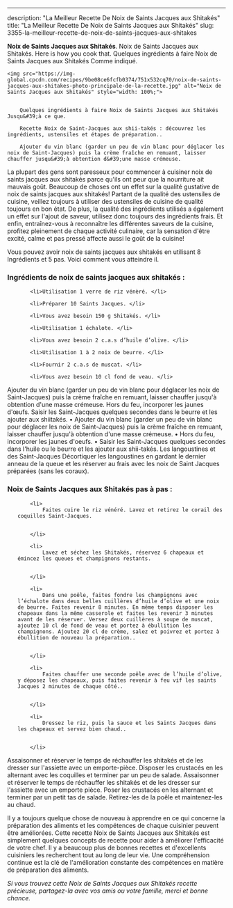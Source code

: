 ---
description: "La Meilleur Recette De Noix de Saints Jacques aux Shitakés"
title: "La Meilleur Recette De Noix de Saints Jacques aux Shitakés"
slug: 3355-la-meilleur-recette-de-noix-de-saints-jacques-aux-shitakes

<p>
	<strong>Noix de Saints Jacques aux Shitakés</strong>. 
	Noix de Saints Jacques aux Shitakés. Here is how you cook that. Quelques ingrédients à faire Noix de Saints Jacques aux Shitakés Comme indiqué.
</p>
<p>
	
	<img src="https://img-global.cpcdn.com/recipes/9be08ce6fcfb0374/751x532cq70/noix-de-saints-jacques-aux-shitakes-photo-principale-de-la-recette.jpg" alt="Noix de Saints Jacques aux Shitakés" style="width: 100%;">
	
	
		Quelques ingrédients à faire Noix de Saints Jacques aux Shitakés Jusqu&#39;à ce que.
	
		Recette Noix de Saint-Jacques aux shii-takés : découvrez les ingrédients, ustensiles et étapes de préparation..
	
		Ajouter du vin blanc (garder un peu de vin blanc pour déglacer les noix de Saint-Jacques) puis la crème fraîche en remuant, laisser chauffer jusqu&#39;à obtention d&#39;une masse crémeuse.
	
</p>

La plupart des gens sont paresseux pour commencer à cuisiner noix de saints jacques aux shitakés parce qu'ils ont peur que la nourriture ait mauvais goût. Beaucoup de choses ont un effet sur la qualité gustative de noix de saints jacques aux shitakés! Partant de la qualité des ustensiles de cuisine, veillez toujours à utiliser des ustensiles de cuisine de qualité toujours en bon état. De plus, la qualité des ingrédients utilisés a également un effet sur l'ajout de saveur, utilisez donc toujours des ingrédients frais. Et enfin, entraînez-vous à reconnaître les différentes saveurs de la cuisine, profitez pleinement de chaque activité culinaire, car la sensation d'être excité, calme et pas pressé affecte aussi le goût de la cuisine!

<!--inarticleads1-->

Vous pouvez avoir noix de saints jacques aux shitakés en utilisant 8 Ingrédients et 5 pas. Voici comment vous atteindre il.

<h3>Ingrédients de noix de saints jacques aux shitakés :</h3>

<ol>
	
		<li>Utilisation 1 verre de riz vénèré. </li>
	
		<li>Préparer 10 Saints Jacques. </li>
	
		<li>Vous avez besoin 150 g Shitakés. </li>
	
		<li>Utilisation 1 échalote. </li>
	
		<li>Vous avez besoin 2 c.a.s d’huile d’olive. </li>
	
		<li>Utilisation 1 à 2 noix de beurre. </li>
	
		<li>Fournir 2 c.a.s de muscat. </li>
	
		<li>Vous avez besoin 10 cl fond de veau. </li>
	
</ol>

Ajouter du vin blanc (garder un peu de vin blanc pour déglacer les noix de Saint-Jacques) puis la crème fraîche en remuant, laisser chauffer jusqu&#39;à obtention d&#39;une masse crémeuse. Hors du feu, incorporer les jaunes d&#39;œufs. Saisir les Saint-Jacques quelques secondes dans le beurre et les ajouter aux shiitakés. • Ajouter du vin blanc (garder un peu de vin blanc pour déglacer les noix de Saint-Jacques) puis la crème fraîche en remuant, laisser chauffer jusqu&#39;à obtention d&#39;une masse crémeuse. • Hors du feu, incorporer les jaunes d&#39;oeufs. • Saisir les Saint-Jacques quelques secondes dans l&#39;huile ou le beurre et les ajouter aux shii-takés. Les langoustines et des Saint-Jacques Décortiquer les langoustines en gardant le dernier anneau de la queue et les réserver au frais avec les noix de Saint Jacques préparées (sans les coraux). 

<!--inarticleads2-->

<h3>Noix de Saints Jacques aux Shitakés pas à pas :</h3>

<ol>
	
		<li>
			Faites cuire le riz vénéré. Lavez et retirez le corail des coquilles Saint-Jacques.
			
			
		</li>
	
		<li>
			Lavez et séchez les Shitakés, réservez 6 chapeaux et émincez les queues et champignons restants.
			
			
		</li>
	
		<li>
			Dans une poêle, faites fondre les champignons avec l’échalote dans deux belles cuillères d’huile d’olive et une noix de beurre. Faites revenir 8 minutes. En même temps disposer les chapeaux dans la même casserole et faites les revenir 3 minutes avant de les réserver. Versez deux cuillères à soupe de muscat, ajoutez 10 cl de fond de veau et portez à ébullition les champignons. Ajoutez 20 cl de crème, salez et poivrez et portez à ébullition de nouveau la préparation..
			
			
		</li>
	
		<li>
			Faites chauffer une seconde poêle avec de l’huile d’olive, y déposez les chapeaux, puis faites revenir à feu vif les saints Jacques 2 minutes de chaque côté..
			
			
		</li>
	
		<li>
			Dressez le riz, puis la sauce et les Saints Jacques dans les chapeaux et servez bien chaud..
			
			
		</li>
	
</ol>

Assaisonner et réserver le temps de réchauffer les shitakés et de les dresser sur l&#39;assiette avec un emporte-pièce. Disposer les crustacés en les alternant avec les coquilles et terminer par un peu de salade. Assaisonner et réserver le temps de réchauffer les shitakés et de les dresser sur l&#39;assiette avec un emporte pièce. Poser les crustacés en les alternant et terminer par un petit tas de salade. Retirez-les de la poêle et maintenez-les au chaud. 

<!--inarticleads1-->

<p>
Il y a toujours quelque chose de nouveau à apprendre en ce qui concerne la préparation des aliments et les compétences de chaque cuisinier peuvent être améliorées. Cette recette Noix de Saints Jacques aux Shitakés est simplement quelques concepts de recette pour aider à améliorer l'efficacité de votre chef. Il y a beaucoup plus de bonnes recettes et d'excellents cuisiniers les recherchent tout au long de leur vie. Une compréhension continue est la clé de l'amélioration constante des compétences en matière de préparation des aliments.
</p>

<p>
<i>Si vous trouvez cette Noix de Saints Jacques aux Shitakés recette précieuse, partagez-la avec vos amis ou votre famille, merci et bonne chance.</i>
</p>

